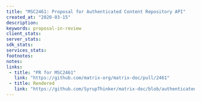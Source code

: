 ```yaml
---
title: "MSC2461: Proposal for Authenticated Content Repository API"
created_at: "2020-03-15"
description:
keywords: proposal-in-review
client_stats:
server_stats:
sdk_stats:
services_stats:
footnotes:
notes:
links:
 - title: "PR for MSC2461"
   link: "https://github.com/matrix-org/matrix-doc/pull/2461"
 - title: Rendered
   link: "https://github.com/SyrupThinker/matrix-doc/blob/authenticated_content_repository_api/proposals/2461-authenticated-content-repository-api.md"
---
```

